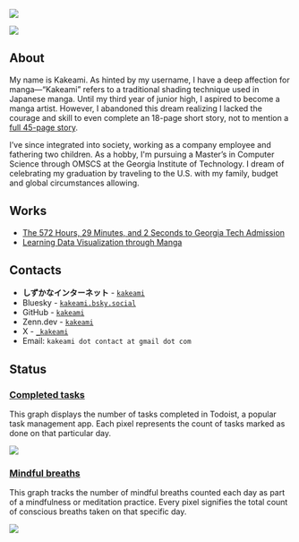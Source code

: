 ![](https://komarev.com/ghpvc/?username=kakeami&color=orange)

![](image/making.gif)

## About

My name is Kakeami.
As hinted by my username, I have a deep affection for manga—“Kakeami” refers to a traditional shading technique used in Japanese manga.
Until my third year of junior high, I aspired to become a manga artist.
However, I abandoned this dream realizing I lacked the courage and skill to even complete an 18-page short story, not to mention a [full 45-page story](https://shonenjumpplus.com/episode/3269754496401369355).

I’ve since integrated into society, working as a company employee and fathering two children.
As a hobby, I'm pursuing a Master’s in Computer Science through OMSCS at the Georgia Institute of Technology.
I dream of celebrating my graduation by traveling to the U.S. with my family, budget and global circumstances allowing.

## Works

- [The 572 Hours, 29 Minutes, and 2 Seconds to Georgia Tech Admission](https://kakeami.github.io/road-to-gatech/)
- [Learning Data Visualization through Manga](https://kakeami.github.io/viz-madb/index.html)

## Contacts

- **しずかなインターネット** - [`kakeami`](https://sizu.me/kakeami)
- Bluesky - [`kakeami.bsky.social`](https://bsky.app/profile/kakeami.bsky.social)
- GitHub - [`kakeami`](https://github.com/kakeami)
- Zenn.dev - [`kakeami`](https://zenn.dev/kakeami)
- X - [`_kakeami`](https://twitter.com/_kakeami)
- Email: `kakeami dot contact at gmail dot com`

## Status

### [Completed tasks](https://pixe.la/v1/users/kakeami/graphs/todoist-graph.html)

This graph displays the number of tasks completed in Todoist, a popular task management app.
Each pixel represents the count of tasks marked as done on that particular day.

![](https://pixe.la/v1/users/kakeami/graphs/todoist-graph)

### [Mindful breaths](https://pixe.la/v1/users/kakeami/graphs/breathing.html)

This graph tracks the number of mindful breaths counted each day as part of a mindfulness or meditation practice.
Every pixel signifies the total count of conscious breaths taken on that specific day.

![](https://pixe.la/v1/users/kakeami/graphs/breathing)
